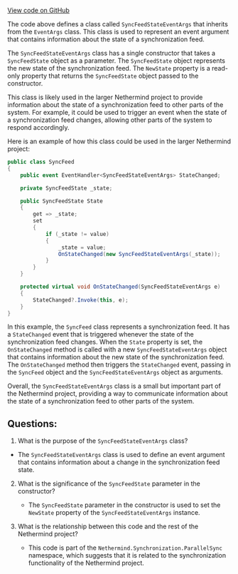 [View code on GitHub](https://github.com/NethermindEth/nethermind/src/Nethermind/Nethermind.Synchronization/ParallelSync/SyncFeedStateEventArgs.cs)

The code above defines a class called `SyncFeedStateEventArgs` that inherits from the `EventArgs` class. This class is used to represent an event argument that contains information about the state of a synchronization feed. 

The `SyncFeedStateEventArgs` class has a single constructor that takes a `SyncFeedState` object as a parameter. The `SyncFeedState` object represents the new state of the synchronization feed. The `NewState` property is a read-only property that returns the `SyncFeedState` object passed to the constructor.

This class is likely used in the larger Nethermind project to provide information about the state of a synchronization feed to other parts of the system. For example, it could be used to trigger an event when the state of a synchronization feed changes, allowing other parts of the system to respond accordingly.

Here is an example of how this class could be used in the larger Nethermind project:

```csharp
public class SyncFeed
{
    public event EventHandler<SyncFeedStateEventArgs> StateChanged;

    private SyncFeedState _state;

    public SyncFeedState State
    {
        get => _state;
        set
        {
            if (_state != value)
            {
                _state = value;
                OnStateChanged(new SyncFeedStateEventArgs(_state));
            }
        }
    }

    protected virtual void OnStateChanged(SyncFeedStateEventArgs e)
    {
        StateChanged?.Invoke(this, e);
    }
}
```

In this example, the `SyncFeed` class represents a synchronization feed. It has a `StateChanged` event that is triggered whenever the state of the synchronization feed changes. When the `State` property is set, the `OnStateChanged` method is called with a new `SyncFeedStateEventArgs` object that contains information about the new state of the synchronization feed. The `OnStateChanged` method then triggers the `StateChanged` event, passing in the `SyncFeed` object and the `SyncFeedStateEventArgs` object as arguments.

Overall, the `SyncFeedStateEventArgs` class is a small but important part of the Nethermind project, providing a way to communicate information about the state of a synchronization feed to other parts of the system.
## Questions: 
 1. What is the purpose of the `SyncFeedStateEventArgs` class?
   - The `SyncFeedStateEventArgs` class is used to define an event argument that contains information about a change in the synchronization feed state.

2. What is the significance of the `SyncFeedState` parameter in the constructor?
   - The `SyncFeedState` parameter in the constructor is used to set the `NewState` property of the `SyncFeedStateEventArgs` instance.

3. What is the relationship between this code and the rest of the Nethermind project?
   - This code is part of the `Nethermind.Synchronization.ParallelSync` namespace, which suggests that it is related to the synchronization functionality of the Nethermind project.